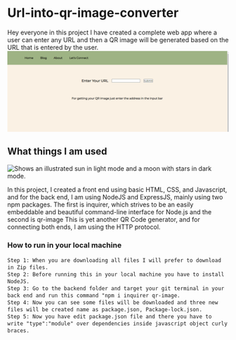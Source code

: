 # Url-into-qr-image-converter

Hey everyone in this project I have created a complete web app where a user can enter any URL and then a QR image will be generated based on the URL that is entered by the user.
![website-look](/front-end/assets/website-look.PNG)

## What things I am used

<picture>
  <source media="(prefers-color-scheme: dark)" srcset="https://user-images.githubusercontent.com/25423296/163456776-7f95b81a-f1ed-45f7-b7ab-8fa810d529fa.png">
  <source media="(prefers-color-scheme: light)" srcset="https://user-images.githubusercontent.com/25423296/163456779-a8556205-d0a5-45e2-ac17-42d089e3c3f8.png">
  <img alt="Shows an illustrated sun in light mode and a moon with stars in dark mode." src="https://user-images.githubusercontent.com/25423296/163456779-a8556205-d0a5-45e2-ac17-42d089e3c3f8.png" height = 300px Width = 300px>
</picture>

In this project, I created a front end using basic HTML, CSS, and Javascript, and for the back end, I am using NodeJS and ExpressJS, mainly using two npm packages. The first is inquirer, which strives to be an easily embeddable and beautiful command-line interface for Node.js and the second is qr-image This is yet another QR Code generator, and for connecting both ends, I am using the HTTP protocol.


### How to run in your local machine
```````
Step 1: When you are downloading all files I will prefer to download in Zip files.
Step 2: Before running this in your local machine you have to install NodeJS.
Step 3: Go to the backend folder and target your git terminal in your back end and run this command "npm i inquirer qr-image.
Step 4: Now you can see some files will be downloaded and three new files will be created name as package.json, Package-lock.json.
Step 5: Now you have edit package.json file and there you have to write "type":"module" over dependencies inside javascript object curly braces.
```````